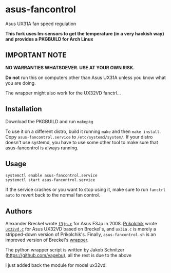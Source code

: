 asus-fancontrol
===============

Asus UX31A fan speed regulation

**This fork uses lm-sensors to get the temperature (in a very hackish way) 
and provides a PKGBUILD for Arch Linux**


IMPORTANT NOTE
--------------

**NO WARRANTIES WHATSOEVER. USE AT YOUR OWN RISK.**

**Do not** run this on computers other than Asus UX31A 
unless you know what you are doing.

The wrapper might also work for the UX32VD fanctrl...

Installation
------------

Download the PKGBUILD and run `makepkg`

To use it on a different distro, build it running  `make` and then `make install`.
Copy `asus-fancontrol.service` to `/etc/systemd/system/`. If your distro doesn't use systemd,
you have to use some other tool to make sure that asus-fancontrol is always running.

Usage
-----

    systemctl enable asus-fancontrol.service
    systemctl start asus-fancontrol.service

If the service crashes or you want to stop using it, make sure to run `fanctrl auto` to revert back to the normal fan control.


Authors
-------

Alexander Breckel wrote [`f3jp.c`][1] for Asus F3Jp in 2008.
[Prikolchik][3] wrote [`ux32vd.c`][2] for Asus UX32VD based on Breckel's, and
`ux31a.c` is merely a stripped-down version of Prikolchik's.
Finally, `asus-fancontrol.sh` is an improved version of Breckel's [wrapper][1]. 

The python wrapper script is written by Jakob Schnitzer (https://github.com/yagebu), all the rest is due to the above

I just added back the module for model ux32vd.

[1]: http://www.aneas.org/knowledge/asus_f3jp_fan_control.php  "Asus F3Jp fan control on Linux"
[2]: http://pastebin.com/Hp2pWeyL "fancntrl.c: Asus UX32VD fan control proof of concept"
[3]: http://forum.notebookreview.com/asus/705656-fan-control-asus-prime-ux31-ux31a-ux32a-ux32vd.html "Fan Control on Asus Prime UX31/UX31A/UX32A/UX32VD"
